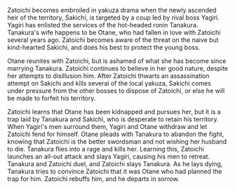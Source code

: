 Zatoichi becomes embroiled in yakuza drama when the newly ascended heir of the territory, Sakichi, is targeted by a coup led by rival boss Yagiri. Yagiri has enlisted the services of the hot-headed ronin Tanakura. Tanakura's wife happens to be Otane, who had fallen in love with Zatoichi several years ago. Zatoichi becomes aware of the threat on the naive but kind-hearted Sakichi, and does his best to protect the young boss.

Otane reunites with Zatoichi, but is ashamed of what she has become since marrying Tanakura. Zatoichi continues to believe in her good nature, despite her attempts to disillusion him. After Zatoichi thwarts an assassination attempt on Sakichi and kills several of the local yakuza, Sakichi comes under pressure from the other bosses to dispose of Zatoichi, or else he will be made to forfeit his territory.

Zatoichi learns that Otane has been kidnapped and pursues her, but it is a trap laid by Tanakura and Sakichi, who is desperate to retain his territory. When Yagiri's men surround them, Yagiri and Otane withdraw and let Zatoichi fend for himself. Otane pleads with Tanakura to abandon the fight, knowing that Zatoichi is the better swordsman and not wishing her husband to die. Tanakura flies into a rage and kills her. Learning this, Zatoichi launches an all-out attack and slays Yagiri, causing his men to retreat. Tanakura and Zatoichi duel, and Zatoichi slays Tanakura. As he lays dying, Tanakura tries to convince Zatoichi that it was Otane who had planned the trap for him. Zatoichi rebuffs him, and he departs in sorrow.